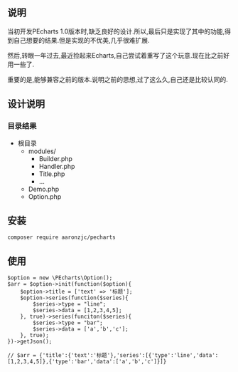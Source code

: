 ## 说明
当初开发PEcharts 1.0版本时,缺乏良好的设计.所以,最后只是实现了其中的功能,得到自己想要的结果.但是实现的不优美,几乎很难扩展.

然后,转眼一年过去,最近捡起来Echarts,自己尝试着重写了这个玩意.现在比之前好用一些了.

重要的是,能够兼容之前的版本.说明之前的思想,过了这么久,自己还是比较认同的.

## 设计说明

### 目录结果

* 根目录
    * modules/
        * Builder.php
        * Handler.php
        * Title.php
        * ...
    * Demo.php
    * Option.php

## 安装

    composer require aaronzjc/pecharts

## 使用

    $option = new \PEcharts\Option();
    $arr = $option->init(function($option){
    	$option->title = ['text' => '标题'];
    	$option->series(function($series){
    		$series->type = "line";
    		$series->data = [1,2,3,4,5];
    	}, true)->series(funciton($series){
    		$series->type = "bar";
    		$series->data = ['a','b','c'];
    	}, true);
    })->getJson();
    
    // $arr = {'title':{'text':'标题'},'series':[{'type':'line','data':[1,2,3,4,5]},{'type':'bar','data':['a','b','c']}]}

